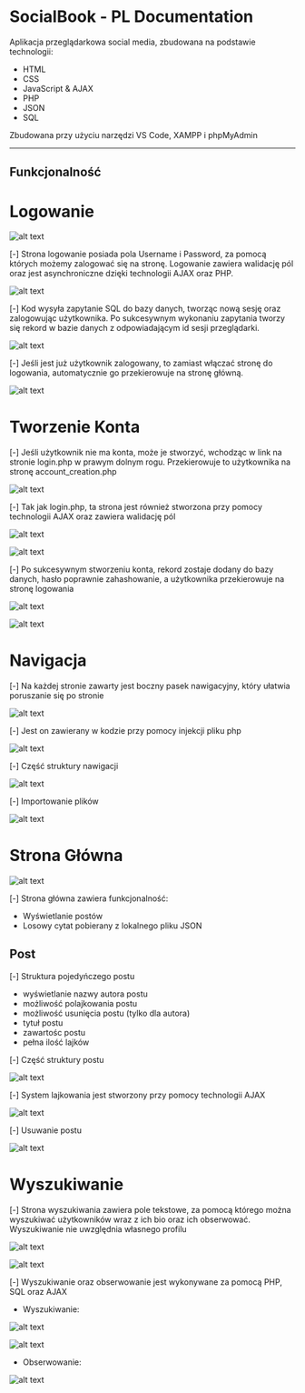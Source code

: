 
# SocialBook - PL Documentation

Aplikacja przeglądarkowa social media, zbudowana na podstawie technologii: 

- HTML
- CSS
- JavaScript & AJAX
- PHP
- JSON
- SQL


Zbudowana przy użyciu narzędzi VS Code, XAMPP i phpMyAdmin

----






## Funkcjonalność

# Logowanie

![alt text](https://github.com/Kubenek/SocialBook/blob/master/images/readme/login/main.png?raw=true)

[-] Strona logowanie posiada pola Username i Password, za pomocą których możemy zalogować się na stronę.
Logowanie zawiera walidację pól oraz jest asynchroniczne dzięki technologii AJAX oraz PHP.

![alt text](https://github.com/Kubenek/SocialBook/blob/master/images/readme/login/code1.png?raw=true)

[-] Kod wysyła zapytanie SQL do bazy danych, tworząc nową sesję oraz zalogowując użytkownika. Po sukcesywnym wykonaniu zapytania tworzy się rekord w bazie danych z odpowiadającym id sesji przeglądarki.

![alt text](https://github.com/Kubenek/SocialBook/blob/master/images/readme/login/code2.png?raw=true)

[-] Jeśli jest już użytkownik zalogowany, to zamiast włączać stronę do logowania, automatycznie go przekierowuje na stronę główną.

![alt text](https://github.com/Kubenek/SocialBook/blob/master/images/readme/login/code3.png?raw=true)



# Tworzenie Konta

[-] Jeśli użytkownik nie ma konta, może je stworzyć, wchodząc w link na stronie login.php w prawym dolnym rogu. Przekierowuje to użytkownika na stronę account_creation.php

![alt text](https://github.com/Kubenek/SocialBook/blob/master/images/readme/accr/main.png?raw=true)

[-] Tak jak login.php, ta strona jest również stworzona przy pomocy technologii AJAX oraz zawiera walidację pól

![alt text](https://github.com/Kubenek/SocialBook/blob/master/images/readme/accr/code1.png?raw=true)

![alt text](https://github.com/Kubenek/SocialBook/blob/master/images/readme/accr/code2.png?raw=true)

[-] Po sukcesywnym stworzeniu konta, rekord zostaje dodany do bazy danych, hasło poprawnie zahashowanie, a użytkownika przekierowuje na stronę logowania

![alt text](https://github.com/Kubenek/SocialBook/blob/master/images/readme/accr/code3.png?raw=true)

![alt text](https://github.com/Kubenek/SocialBook/blob/master/images/readme/accr/code4.png?raw=true)
# Navigacja

[-] Na każdej stronie zawarty jest boczny pasek nawigacyjny, który ułatwia poruszanie się po stronie

![alt text](https://github.com/Kubenek/SocialBook/blob/master/images/readme/nav/main.png?raw=true)

[-] Jest on zawierany w kodzie przy pomocy injekcji pliku php

![alt text](https://github.com/Kubenek/SocialBook/blob/master/images/readme/nav/code1.png?raw=true)

[-] Część struktury nawigacji

![alt text](https://github.com/Kubenek/SocialBook/blob/master/images/readme/nav/code2.png?raw=true)

[-] Importowanie plików

![alt text](https://github.com/Kubenek/SocialBook/blob/master/images/readme/nav/code3.png?raw=true)
# Strona Główna

![alt text](https://github.com/Kubenek/SocialBook/blob/master/images/readme/feed/main.png?raw=true)

[-] Strona główna zawiera funkcjonalność:
- Wyświetlanie postów
- Losowy cytat pobierany z lokalnego pliku JSON

## Post

[-] Struktura pojedyńczego postu
- wyświetlanie nazwy autora postu
- możliwość polajkowania postu
- możliwość usunięcia postu (tylko dla autora)
- tytuł postu
- zawartośc postu
- pełna ilość lajków

[-] Część struktury postu

![alt text](https://github.com/Kubenek/SocialBook/blob/master/images/readme/feed/code1.png?raw=true)

[-] System lajkowania jest stworzony przy pomocy technologii AJAX

![alt text](https://github.com/Kubenek/SocialBook/blob/master/images/readme/feed/code2.png?raw=true)

[-] Usuwanie postu

![alt text](https://github.com/Kubenek/SocialBook/blob/master/images/readme/feed/code3.png?raw=true)
# Wyszukiwanie

[-] Strona wyszukiwania zawiera pole tekstowe, za pomocą którego można wyszukiwać użytkowników wraz z ich bio oraz ich obserwować. Wyszukiwanie nie uwzględnia własnego profilu

![alt text](https://github.com/Kubenek/SocialBook/blob/master/images/readme/search/main.png?raw=true)

![alt text](https://github.com/Kubenek/SocialBook/blob/master/images/readme/search/code1.png?raw=true)

[-] Wyszukiwanie oraz obserwowanie jest wykonywane za pomocą PHP, SQL oraz AJAX

- Wyszukiwanie:

![alt text](https://github.com/Kubenek/SocialBook/blob/master/images/readme/search/code2.png?raw=true)

![alt text](https://github.com/Kubenek/SocialBook/blob/master/images/readme/search/code3.png?raw=true)

- Obserwowanie:

![alt text](https://github.com/Kubenek/SocialBook/blob/master/images/readme/search/code4.png?raw=true)





